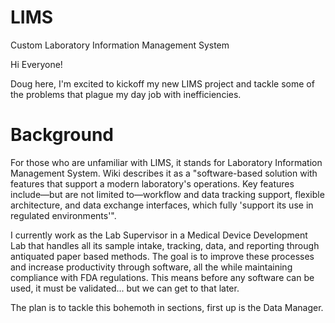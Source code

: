# LIMS
Custom Laboratory Information Management System

Hi Everyone!

Doug here, I'm excited to kickoff my new LIMS project and tackle some of the problems that plague my day job with inefficiencies.

# Background

For those who are unfamiliar with LIMS, it stands for Laboratory Information Management System. Wiki describes it as a "software-based solution with features that support a modern laboratory's operations. Key features include—but are not limited to—workflow and data tracking support, flexible architecture, and data exchange interfaces, which fully 'support its use in regulated environments'".

I currently work as the Lab Supervisor in a Medical Device Development Lab that handles all its sample intake, tracking, data, and reporting through antiquated paper based methods. The goal is to improve these processes and increase productivity through software, all the while maintaining compliance with FDA regulations. This means before any software can be used, it must be validated... but we can get to that later. 

The plan is to tackle this bohemoth in sections, first up is the Data Manager.
